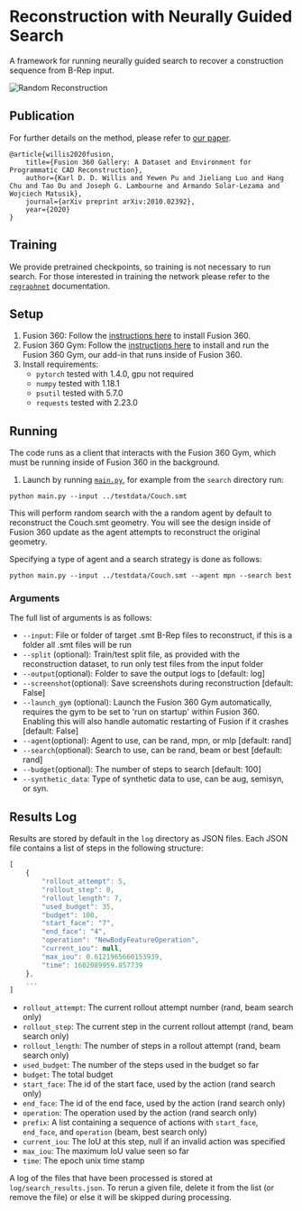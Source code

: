 # Reconstruction with Neurally Guided Search
A framework for running neurally guided search to recover a construction sequence from B-Rep input. 

![Random Reconstruction](https://i.gyazo.com/702ad3f8f443c44be4ad85383f7fa719.gif)

## Publication
For further details on the method, please refer to [our paper](https://arxiv.org/abs/2010.02392).
```
@article{willis2020fusion,
    title={Fusion 360 Gallery: A Dataset and Environment for Programmatic CAD Reconstruction},
    author={Karl D. D. Willis and Yewen Pu and Jieliang Luo and Hang Chu and Tao Du and Joseph G. Lambourne and Armando Solar-Lezama and Wojciech Matusik},
    journal={arXiv preprint arXiv:2010.02392},
    year={2020}
}
```

## Training
We provide pretrained checkpoints, so training is not necessary to run search. For those interested in training the network please refer to the [`regraphnet`](../regraphnet) documentation.

## Setup
1. Fusion 360: Follow the [instructions here](../#install-fusion-360) to install Fusion 360.
2. Fusion 360 Gym: Follow the [instructions here](../fusion360gym#running) to install and run the Fusion 360 Gym, our add-in that runs inside of Fusion 360.
3. Install requirements: 
    - `pytorch` tested with 1.4.0, gpu not required
    - `numpy` tested with 1.18.1
    - `psutil` tested with 5.7.0
    - `requests` tested with 2.23.0


## Running
The code runs as a client that interacts with the Fusion 360 Gym, which must be running inside of Fusion 360 in the background.
1. Launch by running [`main.py`](main.py), for example from the `search` directory run:
```
python main.py --input ../testdata/Couch.smt
```
This will perform random search with the a random agent by default to reconstruct the Couch.smt geometry. You will see the design inside of Fusion 360 update as the agent attempts to reconstruct the original geometry. 

Specifying a type of agent and a search strategy is done as follows:
```
python main.py --input ../testdata/Couch.smt --agent mpn --search best
```

### Arguments
The full list of arguments is as follows:
- `--input`: File or folder of target .smt B-Rep files to reconstruct, if this is a folder all .smt files will be run
- `--split` (optional): Train/test split file, as provided with the reconstruction dataset, to run only test files from the input folder 
- `--output`(optional): Folder to save the output logs to [default: log]
- `--screenshot`(optional): Save screenshots during reconstruction [default: False]
- `--launch_gym` (optional): Launch the Fusion 360 Gym automatically, requires the gym to be set to 'run on startup' within Fusion 360. Enabling this will also handle automatic restarting of Fusion if it crashes [default: False]
- `--agent`(optional): Agent to use, can be rand, mpn, or mlp [default: rand]
- `--search`(optional): Search to use, can be rand, beam or best [default: rand]
- `--budget`(optional): The number of steps to search [default: 100]
- `--synthetic_data`: Type of synthetic data to use, can be aug, semisyn, or syn.


## Results Log
Results are stored by default in the `log` directory as JSON files. Each JSON file contains a list of steps in the following structure:

```js
[
    {
        "rollout_attempt": 5,
        "rollout_step": 0,
        "rollout_length": 7,
        "used_budget": 35,
        "budget": 100,
        "start_face": "7",
        "end_face": "4",
        "operation": "NewBodyFeatureOperation",
        "current_iou": null,
        "max_iou": 0.6121965660153939,
        "time": 1602089959.857739
    },
    ...
]
```
- `rollout_attempt`: The current rollout attempt number  (rand, beam search only)
- `rollout_step`: The current step in the current rollout attempt (rand, beam search only)
- `rollout_length`: The number of steps in a rollout attempt (rand, beam search only)
- `used_budget`: The number of the steps used in the budget so far
- `budget`: The total budget
- `start_face`: The id of the start face, used by the action (rand search only)
- `end_face`: The id of the end face, used by the action (rand search only)
- `operation`: The operation used by the action (rand search only)
- `prefix`: A list containing a sequence of actions with `start_face`, `end_face`, and `operation` (beam, best search only)
- `current_iou`: The IoU at this step, null if an invalid action was specified
- `max_iou`: The maximum IoU value seen so far
- `time`: The epoch unix time stamp


A log of the files that have been processed is stored at `log/search_results.json`. To rerun a given file, delete it from the list (or remove the file) or else it will be skipped during processing.


